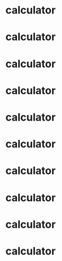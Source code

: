 # calculator
# calculator
# calculator
# calculator
# calculator
# calculator
# calculator
# calculator
# calculator
# calculator
